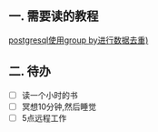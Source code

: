 ## 一. 需要读的教程
[postgresql使用group by进行数据去重)](https://www.cnblogs.com/yilangcode/p/16609714.html)

## 二. 待办
- [ ] 读一个小时的书
- [ ] 冥想10分钟,然后睡觉
- [ ] 5点远程工作